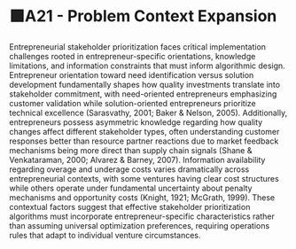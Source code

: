 # 🟪A21 - Problem Context Expansion

Entrepreneurial stakeholder prioritization faces critical implementation challenges rooted in entrepreneur-specific orientations, knowledge limitations, and information constraints that must inform algorithmic design. Entrepreneur orientation toward need identification versus solution development fundamentally shapes how quality investments translate into stakeholder commitment, with need-oriented entrepreneurs emphasizing customer validation while solution-oriented entrepreneurs prioritize technical excellence (Sarasvathy, 2001; Baker & Nelson, 2005). Additionally, entrepreneurs possess asymmetric knowledge regarding how quality changes affect different stakeholder types, often understanding customer responses better than resource partner reactions due to market feedback mechanisms being more direct than supply chain signals (Shane & Venkataraman, 2000; Alvarez & Barney, 2007). Information availability regarding overage and underage costs varies dramatically across entrepreneurial contexts, with some ventures having clear cost structures while others operate under fundamental uncertainty about penalty mechanisms and opportunity costs (Knight, 1921; McGrath, 1999). These contextual factors suggest that effective stakeholder prioritization algorithms must incorporate entrepreneur-specific characteristics rather than assuming universal optimization preferences, requiring operations rules that adapt to individual venture circumstances.